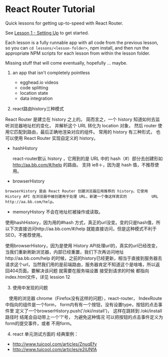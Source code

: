 React Router Tutorial
=====================

Quick lessons for getting up-to-speed with React Router.

See [Lesson 1 - Setting Up](/lessons/01-setting-up/) to get started.

Each lesson is a fully runnable app with all code from the previous lesson, so you can `cd lessons/<lesson-folder>`, npm install,
and then run the appropriate NPM scripts for each lesson from within the lesson folder.

Missing stuff that will come eventually, hopefully ... maybe.

1. an app that isn't completely pointless

    - egghead.io videos
    - code splitting
    - location state
    - data integration



2. react路由history三种模式

React Router 是建立在 history 之上的。 简而言之，一个 history 知道如何去监听浏览器地址栏的变化， 并解析这个 URL 转化为 location 对象， 然后 router 使用它匹配到路由，最后正确地渲染对应的组件。
常用的 history 有三种形式， 也可以使用 React Router 实现自定义的 history。

   - hashHistory
        
     react-router默认 history ，它用到的是 URL 中的 hash（#）部分去创建形如 http://aa.bb.com/#/help 的路由。
     支持 ie8＋，因为是 hash 值，不推荐使用。
   - browserHistory
    
    browserHistory 是由 React Router 创建浏览器应用推荐的 history。它使用 History API 在浏览器中被创建用于处理 URL，新建一个像这样真实的           URL http://aa.bb.com/help。
   - memoryHistory
    不会在地址栏被操作或读取。
    
    
使用hashHistory，因为用的#hash 方式，真正的url没变。变的只是hash值，所以下次直接访问http://aa.bb.com/#/help 就能直接访问，但是这种模式不利于SEO，不推荐使用。

使用browserHistory，因为是使用 History API处理url的，真实的url已经改变，当我们重新刷新浏览器，内部已经重置，我们下次再访问地址http://aa.bb.com/help 的时候，之前的history已经更新，相当于直接到服务器去请求这个url，当然我们用的是前端路由，服务器肯定不知道这个是啥咯，所以返回404页面。要解决该问题 就需要在服务端设置 接受到请求的时候 都指向 index.html文件，详见 lession 12


3. 使用中发现的问题

    使用的浏览器 chrome（Firefox没有这样的问题），react-router， IndexRoute 中指向的组件是一个form， form内有有一个按钮，没有设置type，按钮的点击事件里 定义了一个browserHistory.push('/oki/install')， 这样在跳转到 /oki/install 路径时 结尾会自动带上一个'?'号， 为避免这种情况 可以把按钮的点击事件定义为 form的提交事件，或者 不用form。
    
    
4. react 单元测试方面的 经典案例：

* http://www.tuicool.com/articles/ZnuqEfv
* http://www.tuicool.com/articles/e2iUNfA
